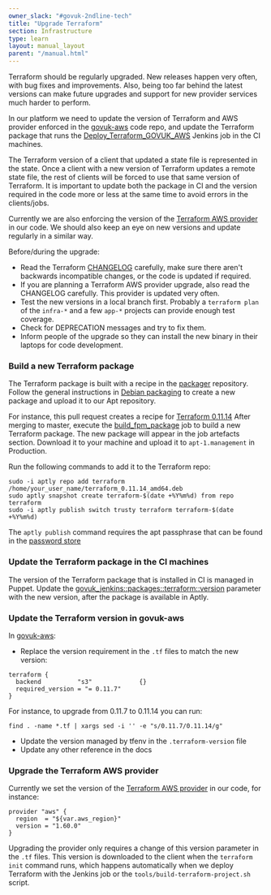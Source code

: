 ```yaml
---
owner_slack: "#govuk-2ndline-tech"
title: "Upgrade Terraform"
section: Infrastructure
type: learn
layout: manual_layout
parent: "/manual.html"
---
```


Terraform should be regularly upgraded. New releases happen very often, with bug fixes and improvements.
Also, being too far behind the latest versions can make future upgrades and support for new provider services much harder to perform.

In our platform we need to update the version of Terraform and AWS provider enforced in the [govuk-aws](https://github.com/alphagov/govuk-aws) code repo,
and update the Terraform package that runs the [Deploy_Terraform_GOVUK_AWS](https://deploy.integration.publishing.service.gov.uk/job/Deploy_Terraform_GOVUK_AWS)
Jenkins job in the CI machines.

The Terraform version of a client that updated a state file is represented in the state. Once a client with a new
version of Terraform updates a remote state file, the rest of clients will be forced to use that same version of Terraform. It is
important to update both the package in CI and the version required in the code more or less at the same time to avoid errors in the clients/jobs.

Currently we are also enforcing the version of the [Terraform AWS provider](https://github.com/terraform-providers/terraform-provider-aws) in our code.
We should also keep an eye on new versions and update regularly in a similar way.

Before/during the upgrade:

- Read the Terraform [CHANGELOG](https://github.com/terraform-providers/terraform-provider-aws/blob/master/CHANGELOG.md) carefully, make sure there aren't backwards incompatible changes, or the code is updated if required.
- If you are planning a Terraform AWS provider upgrade, also read the CHANGELOG carefully. This provider is updated very often.
- Test the new versions in a local branch first. Probably a `terraform plan` of the `infra-*` and a few `app-*` projects can provide enough test coverage.
- Check for DEPRECATION messages and try to fix them.
- Inform people of the upgrade so they can install the new binary in their laptops for code development.

### Build a new Terraform package

The Terraform package is built with a recipe in the [packager](https://github.com/alphagov/packager) repository.
Follow the general instructions in [Debian packaging](/manual/debian-packaging.html)
to create a new package and upload it to our Apt repository.

For instance, this pull request creates a recipe for [Terraform 0.11.14](https://github.com/alphagov/packager/pull/172)
After merging to master, execute the [build_fpm_package](https://ci.integration.publishing.service.gov.uk/job/build_fpm_package/)
job to build a new Terraform package. The new package will appear in the job artefacts section. Download it to your machine
and upload it to `apt-1.management` in Production.

Run the following commands to add it to the Terraform repo:

```
sudo -i aptly repo add terraform /home/your_user_name/terraform_0.11.14_amd64.deb
sudo aptly snapshot create terraform-$(date +%Y%m%d) from repo terraform
sudo -i aptly publish switch trusty terraform terraform-$(date +%Y%m%d)
```

The `aptly publish` command requires the apt passphrase that can be found in the [password store](https://github.com/alphagov/govuk-secrets/tree/master/pass)

### Update the Terraform package in the CI machines

The version of the Terraform package that is installed in CI is managed in Puppet. Update the [govuk_jenkins::packages::terraform::version](https://github.com/alphagov/govuk-puppet/blob/master/modules/govuk_jenkins/manifests/packages/terraform.pp) parameter with the new version, after the package is available in Aptly.

### Update the Terraform version in govuk-aws

In [govuk-aws](https://github.com/alphagov/govuk-aws):

- Replace the version requirement in the `.tf` files to match the new version:

```
terraform {
  backend          "s3"             {}
  required_version = "= 0.11.7"
}
```

For instance, to upgrade from 0.11.7 to 0.11.14 you can run:

```
find . -name *.tf | xargs sed -i '' -e "s/0.11.7/0.11.14/g"
```

- Update the version managed by tfenv in the `.terraform-version` file
- Update any other reference in the docs

### Upgrade the Terraform AWS provider

Currently we set the version of the [Terraform AWS provider](https://github.com/terraform-providers/terraform-provider-aws) in our code, for instance:

```
provider "aws" {
  region  = "${var.aws_region}"
  version = "1.60.0"
}

```

Upgrading the provider only requires a change of this version parameter in the `.tf` files. This version is downloaded to the client
when the `terraform init` command runs, which happens automatically when we deploy Terraform with the Jenkins job or the `tools/build-terraform-project.sh` script.
